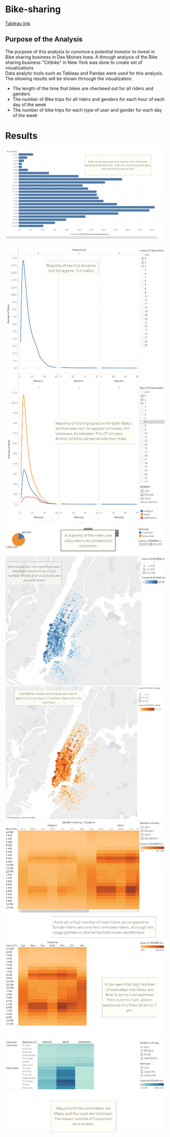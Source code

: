 # **Bike-sharing**
[Tableau link](https://public.tableau.com/app/profile/manish.thapa4247/viz/bikesharingProject/Story1?publish=yes)

## Purpose of the Analysis
The purpose of this analysis to convince a potential investor to invest in Bike sharing business in Des Moines Iowa. A through analysis of the Bike sharing business "Citibike" in New York was done to create  set of visualizations  
Data analytic tools such as Tableau and Pandas were used for this analysis. 
The ollowing results will be shown thrrough the visualization:
- The length of the time that bikes  are checkeed out for all riders and genders
- The number of Bike trips for all riders and genders for each hour of each day of the week
- The number of bike trips for each type of user and gender for each day of the week

# Results

![August Peak Hours](https://github.com/Manishthapa2022/Bike-sharing/blob/main/Pictures/August%20peak%20hours.png)

![](https://github.com/Manishthapa2022/Bike-sharing/blob/main/Pictures/Check%20out%20times%20Users.png)
![](https://github.com/Manishthapa2022/Bike-sharing/blob/main/Pictures/Checkout%20by%20Gender.png)
![](https://github.com/Manishthapa2022/Bike-sharing/blob/main/Pictures/Customer%20type.png)
![](https://github.com/Manishthapa2022/Bike-sharing/blob/main/Pictures/Top%20Starting%20locations.png)
![](https://github.com/Manishthapa2022/Bike-sharing/blob/main/Pictures/Top%20ending%20locations.png)
![](https://github.com/Manishthapa2022/Bike-sharing/blob/main/Pictures/Trips%20by%20Gender.png)
![](https://github.com/Manishthapa2022/Bike-sharing/blob/main/Pictures/Trips%20by%20Weekday%20(hour).png)
![](https://github.com/Manishthapa2022/Bike-sharing/blob/main/Pictures/USer%20trips%20by%20Gender.png)
